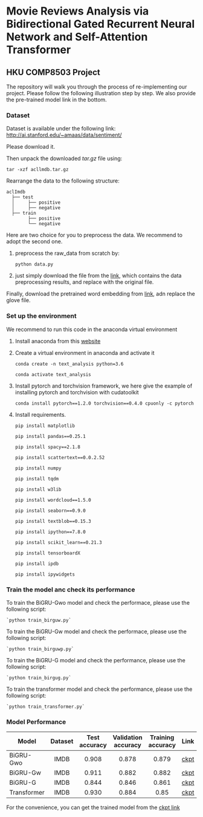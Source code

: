 # Movie Reviews Analysis via Bidirectional Gated Recurrent Neural Network and Self-Attention Transformer 

## HKU COMP8503 Project

The repository will walk you through the process of re-implementing our project. Please follow the following illustration step by step. We also provide the pre-trained model link in the bottom.

### Dataset

Dataset is available under the following link:
<http://ai.stanford.edu/~amaas/data/sentiment/>

Please download it.

Then unpack the downloaded *tar.gz* file using:

`tar -xzf acllmdb.tar.gz`

Rearrange the data to the following structure:

    aclImdb
      ├── test
      │     ├── positive
      │     ├── negative
      ├── train
            ├── positive
            └── negative

Here are two choice for you to preprocess the data. We recommend to adopt the second one.

1. preprocess the raw_data from scratch by:

	`python data.py`
	
2. just simply download the file from the [link](https://drive.google.com/drive/folders/19RgUVCWkrbRkaewUChLvyP9wrdT4Qa6w?usp=sharing), which contains the data preprocessing results, and replace with the original file.

Finally, download the pretrained word embedding from [link](https://drive.google.com/drive/folders/1qWNm8fUCudcW99abrpAiw3Zi9eVBOExw?usp=sharing), adn replace the glove file.
### Set up the environment
We recommend to run this code in the anaconda virtual environment
1. Install anaconda from this [website](https://www.anaconda.com/)
1. Create a virtual environment in anaconda and activate it

	`conda create -n text_analysis python=3.6`
	
	`conda activate text_analysis`

2. Install pytorch and torchvision framework, we here give the example of installing pytorch and torchvision with cudatoolkit

    `conda install pytorch==1.2.0 torchvision==0.4.0 cpuonly -c pytorch`


5. Install requirements.

	`pip install matplotlib`

    `pip install pandas==0.25.1`
    
    `pip install spacy==2.1.8`
    
    `pip install scattertext==0.0.2.52`
    
    `pip install numpy`
    
    `pip install tqdm`
    
    `pip install w3lib`
    
    `pip install wordcloud==1.5.0`

    `pip install seaborn==0.9.0`
    
    `pip install textblob==0.15.3`
    
    `pip install ipython==7.8.0`
    
    `pip install scikit_learn==0.21.3`
    
    `pip install tensorboardX`
    
    `pip install ipdb`
    
    `pip install ipywidgets`   
    
### Train the model anc check its performance
To train the BiGRU-Gwo model and check the performace, please use the following script:

    `python train_birguw.py` 

To train the BiGRU-Gw model and check the performace, please use the following script:

    `python train_birguwp.py` 

To train the BiGRU-G model and check the performance, please use the following script:

    `python train_birgug.py` 

To train the  transformer model and check the performance, please use the following script:

    `python train_transformer.py` 

### Model Performance

Model  | Dataset | Test accuracy | Validation accuracy | Training accuracy | Link
------------- | :---: | :---: |:---: | :---: | :---: 
BiGRU-Gwo  | IMDB| 0.908 |0.878 | 0.879 | [ckpt](https://drive.google.com/drive/folders/1gKIc95mNRUx2491x7pNX8p9gGSDwIcbu?usp=sharing)
BiGRU-Gw | IMDB | 0.911 | 0.882 | 0.882 | [ckpt](https://drive.google.com/drive/folders/1gKIc95mNRUx2491x7pNX8p9gGSDwIcbu?usp=sharing)
BiGRU-G | IMDB | 0.844 | 0.846 | 0.861 | [ckpt](https://drive.google.com/drive/folders/1gKIc95mNRUx2491x7pNX8p9gGSDwIcbu?usp=sharing)
Transformer | IMDB | 0.930 | 0.884 | 0.85 | [ckpt](https://drive.google.com/drive/folders/1gKIc95mNRUx2491x7pNX8p9gGSDwIcbu?usp=sharing)

For the convenience, you can get the trained model from the [ckpt link](https://drive.google.com/drive/folders/1gKIc95mNRUx2491x7pNX8p9gGSDwIcbu?usp=sharing)
